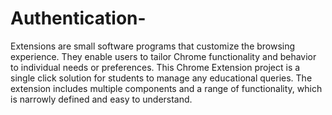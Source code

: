 # Authentication-

Extensions are small software programs that customize the
browsing experience. They enable users to tailor Chrome
functionality and behavior to individual needs or preferences.
This Chrome Extension project is a single click solution for
students to manage any educational queries. The extension
includes multiple components and a range of functionality,
which is narrowly defined and easy to understand.
